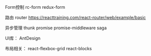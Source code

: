 Form控制
rc-form
redux-form

路由
router
https://reacttraining.com/react-router/web/example/basic


异步管理
thunk
promise
promise-middleware
saga

UI库：
AntDesign

布局相关：
react-flexbox-grid
react-blocks